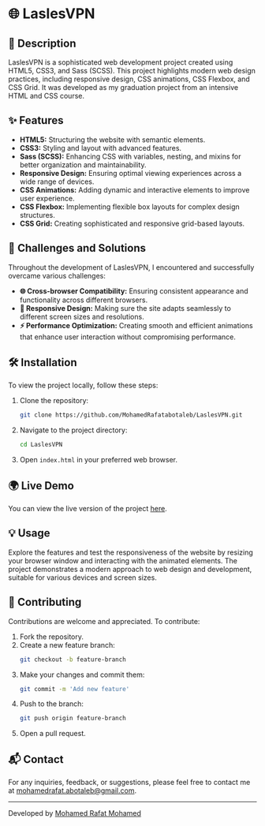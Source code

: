 # 🌐 LaslesVPN

## 📝 Description

LaslesVPN is a sophisticated web development project created using HTML5, CSS3, and Sass (SCSS). This project highlights modern web design practices, including responsive design, CSS animations, CSS Flexbox, and CSS Grid. It was developed as my graduation project from an intensive HTML and CSS course.

## ✨ Features

- **HTML5:** Structuring the website with semantic elements.
- **CSS3:** Styling and layout with advanced features.
- **Sass (SCSS):** Enhancing CSS with variables, nesting, and mixins for better organization and maintainability.
- **Responsive Design:** Ensuring optimal viewing experiences across a wide range of devices.
- **CSS Animations:** Adding dynamic and interactive elements to improve user experience.
- **CSS Flexbox:** Implementing flexible box layouts for complex design structures.
- **CSS Grid:** Creating sophisticated and responsive grid-based layouts.

## 🚀 Challenges and Solutions

Throughout the development of LaslesVPN, I encountered and successfully overcame various challenges:
- **🌐 Cross-browser Compatibility:** Ensuring consistent appearance and functionality across different browsers.
- **📱 Responsive Design:** Making sure the site adapts seamlessly to different screen sizes and resolutions.
- **⚡ Performance Optimization:** Creating smooth and efficient animations that enhance user interaction without compromising performance.

## 🛠️ Installation

To view the project locally, follow these steps:
1. Clone the repository:
    ```bash
    git clone https://github.com/MohamedRafatabotaleb/LaslesVPN.git
    ```
2. Navigate to the project directory:
    ```bash
    cd LaslesVPN
    ```
3. Open `index.html` in your preferred web browser.

## 🌍 Live Demo

You can view the live version of the project [here](https://mohamedrafatabotaleb.github.io/LaslesVPN/).

## 💡 Usage

Explore the features and test the responsiveness of the website by resizing your browser window and interacting with the animated elements. The project demonstrates a modern approach to web design and development, suitable for various devices and screen sizes.

## 🤝 Contributing

Contributions are welcome and appreciated. To contribute:
1. Fork the repository.
2. Create a new feature branch:
    ```bash
    git checkout -b feature-branch
    ```
3. Make your changes and commit them:
    ```bash
    git commit -m 'Add new feature'
    ```
4. Push to the branch:
    ```bash
    git push origin feature-branch
    ```
5. Open a pull request.

## 📬 Contact

For any inquiries, feedback, or suggestions, please feel free to contact me at mohamedrafat.abotaleb@gmail.com.

---

Developed by [Mohamed Rafat Mohamed](https://github.com/MohamedRafatabotaleb)
